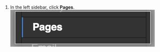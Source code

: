 1. In the left sidebar, click **Pages**. ![Pages sidebar](/assets/images/enterprise/management-console/sidebar-pages.png)
